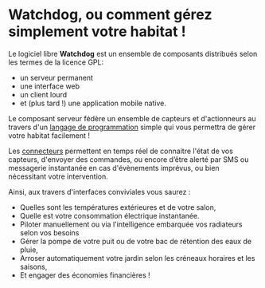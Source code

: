 # Watchdog, ou comment gérez simplement votre habitat !

Le logiciel libre **Watchdog** est un ensemble de composants distribués selon les termes de la licence GPL:

* un serveur permanent
* une interface web
* un client lourd
* et (plus tard !) une application mobile native.

Le composant serveur fédère un ensemble de capteurs et d'actionneurs au travers d'un [langage de programmation](dls.md) simple qui vous permettra de gérer votre habitat facilement !

Les [connecteurs](connecteurs.md) permettent en temps réel de connaitre l'état de vos capteurs, d'envoyer des commandes, ou encore d’être alerté par SMS ou messagerie instantanée en cas d'évènements imprévus, ou bien nécessitant votre intervention.

Ainsi, aux travers d'interfaces conviviales vous saurez :

* Quelles sont les températures extérieures et de votre salon,
* Quelle est votre consommation électrique instantanée.
* Piloter manuellement ou via l'intelligence embarquée vos radiateurs selon vos besoins
* Gérer la pompe de votre puit ou de votre bac de rétention des eaux de pluie,
* Arroser automatiquement votre jardin selon les créneaux horaires et les saisons,
* Et engager des économies financières !
